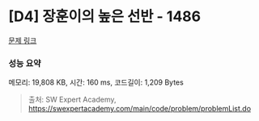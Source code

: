 # [D4] 장훈이의 높은 선반 - 1486 

[문제 링크](https://swexpertacademy.com/main/code/problem/problemDetail.do?contestProbId=AV2b7Yf6ABcBBASw) 

### 성능 요약

메모리: 19,808 KB, 시간: 160 ms, 코드길이: 1,209 Bytes



> 출처: SW Expert Academy, https://swexpertacademy.com/main/code/problem/problemList.do